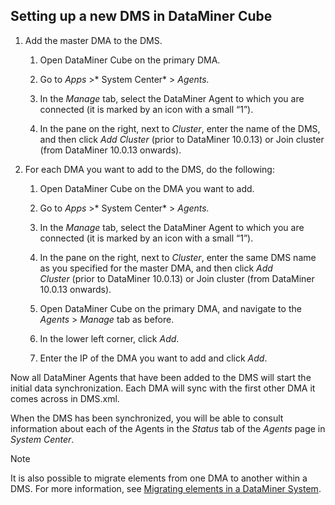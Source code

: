 ## Setting up a new DMS in DataMiner Cube

1. Add the master DMA to the DMS.

    1. Open DataMiner Cube on the primary DMA.

    2. Go to *Apps* >* System Center* > *Agents.*

    3. In the *Manage* tab, select the DataMiner Agent to which you are connected (it is marked by an icon with a small “1”).

    4. In the pane on the right, next to *Cluster*, enter the name of the DMS, and then click *Add Cluster* (prior to DataMiner 10.0.13) or Join cluster (from DataMiner 10.0.13 onwards).

2. For each DMA you want to add to the DMS, do the following:

    1. Open DataMiner Cube on the DMA you want to add.

    2. Go to *Apps* >* System Center* > *Agents.*

    3. In the *Manage* tab, select the DataMiner Agent to which you are connected (it is marked by an icon with a small “1”).

    4. In the pane on the right, next to *Cluster*, enter the same DMS name as you specified for the master DMA, and then click *Add Cluster* (prior to DataMiner 10.0.13) or Join cluster (from DataMiner 10.0.13 onwards).

    5. Open DataMiner Cube on the primary DMA, and navigate to the *Agents* > *Manage* tab as before.

    6. In the lower left corner, click *Add*.

    7. Enter the IP of the DMA you want to add and click *Add*.

Now all DataMiner Agents that have been added to the DMS will start the initial data synchronization. Each DMA will sync with the first other DMA it comes across in DMS.xml.

When the DMS has been synchronized, you will be able to consult information about each of the Agents in the *Status* tab of the *Agents* page in *System Center*.

> [!NOTE]
> It is also possible to migrate elements from one DMA to another within a DMS. For more information, see [Migrating elements in a DataMiner System](Migrating_elements_in_a_DataMiner_System.md).
>
